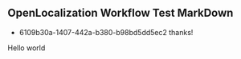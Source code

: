 ## OpenLocalization Workflow Test MarkDown
* 6109b30a-1407-442a-b380-b98bd5dd5ec2 
thanks!

Hello world